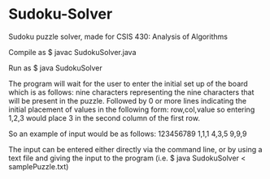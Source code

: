 # Sudoku-Solver
Sudoku puzzle solver, made for CSIS 430: Analysis of Algorithms

Compile as $ javac SudokuSolver.java

Run as $ java SudokuSolver

The program will wait for the user to enter the initial set up of the board which is as follows: nine characters representing the nine characters that will be present in the puzzle. Followed by 0 or more lines indicating the initial placement of values in the following form: row,col,value so entering 1,2,3 would place 3 in the second column of the first row.

So an example of input would be as follows:
123456789
1,1,1
4,3,5
9,9,9

The input can be entered either directly via the command line, or by using a text file and giving the input to the program (i.e. $ java SudokuSolver < samplePuzzle.txt)
